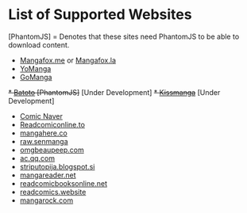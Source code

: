 # List of Supported Websites

[PhantomJS] = Denotes that these sites need PhantomJS to be able to download content.

* [Mangafox.me](http://mangafox.me/) or [Mangafox.la](http://mangafox.la/)
* [YoManga](http://yomanga.co/)
* [GoManga](http://gomanga.co/)

~~* [Batoto](http://bato.to/) [PhantomJS]~~ [Under Development]
~~* [Kissmanga](http://kissmanga.com/)~~ [Under Development]

* [Comic Naver](http://comic.naver.com/index.nhn)
* [Readcomiconline.to](http://readcomiconline.to/)
* [mangahere.co](http://mangahere.co/)
* [raw.senmanga](http://raw.senmanga.com/)
* [omgbeaupeep.com](http://www.omgbeaupeep.com/)
* [ac.qq.com](http://ac.qq.com)
* [striputopija.blogspot.si](http://striputopija.blogspot.si/)
* [mangareader.net](http://www.mangareader.net/)
* [readcomicbooksonline.net](http://readcomicbooksonline.net/)
* [readcomics.website](http://www.readcomics.website/)
* [mangarock.com](https://mangarock.com/)
